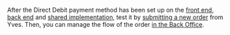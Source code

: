 After the Direct Debit payment method has been set up on the [front end](https://documentation.spryker.com/v4/docs/dd-fe-implementation), [back end](https://documentation.spryker.com/v4/docs/dd-be-implementation) and [shared implementation](https://documentation.spryker.com/v4/docs/dd-shared-implementation), test it by [submitting a new order](https://documentation.spryker.com/v4/docs/checkout-shop-guide-201911) from Yves. Then, you can manage the flow of the order [in the Back Office](https://documentation.spryker.com/v3/docs/managing-orders).
